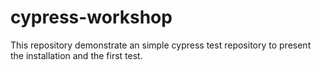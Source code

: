 # cypress-workshop
This repository demonstrate an simple cypress test repository to present the installation and the first test.
